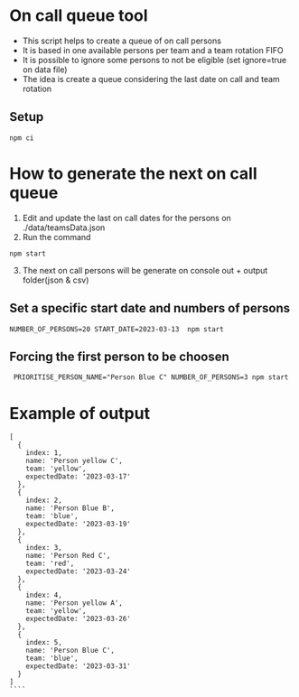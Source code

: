 # On call queue tool

- This script helps to create a queue of on call persons
- It is based in one available persons per team and a team rotation FIFO
- It is possible to ignore some persons to not be eligible (set ignore=true on data file)
- The idea is create a queue considering the last date on call and team rotation

## Setup

````
npm ci
````

# How to generate the next on call queue

1) Edit and update the last on call dates for the persons on ./data/teamsData.json
2) Run the command
````
npm start
````
3) The next on call persons will be generate on console out + output folder(json & csv)

## Set a specific start date and numbers of persons

````
NUMBER_OF_PERSONS=20 START_DATE=2023-03-13  npm start
````

## Forcing the first person to be choosen
````
 PRIORITISE_PERSON_NAME="Person Blue C" NUMBER_OF_PERSONS=3 npm start
 ````

# Example of output

`````
[
  {
    index: 1,
    name: 'Person yellow C',
    team: 'yellow',
    expectedDate: '2023-03-17'
  },
  {
    index: 2,
    name: 'Person Blue B',
    team: 'blue',
    expectedDate: '2023-03-19'
  },
  {
    index: 3,
    name: 'Person Red C',
    team: 'red',
    expectedDate: '2023-03-24'
  },
  {
    index: 4,
    name: 'Person yellow A',
    team: 'yellow',
    expectedDate: '2023-03-26'
  },
  {
    index: 5,
    name: 'Person Blue C',
    team: 'blue',
    expectedDate: '2023-03-31'
  }
]
````
